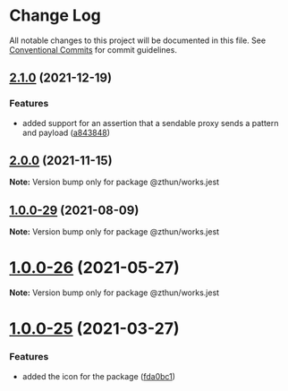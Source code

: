 # Change Log

All notable changes to this project will be documented in this file.
See [Conventional Commits](https://conventionalcommits.org) for commit guidelines.

## [2.1.0](https://github.com/zthun/works/compare/v2.0.0...v2.1.0) (2021-12-19)


### Features

* added support for an assertion that a sendable proxy sends a pattern and payload ([a843848](https://github.com/zthun/works/commit/a84384842eda4c0395ea7d8b1b1247ac58f20c60))



## [2.0.0](https://github.com/zthun/works/compare/v1.4.0...v2.0.0) (2021-11-15)

**Note:** Version bump only for package @zthun/works.jest





## [1.0.0-29](https://github.com/zthun/works/compare/v1.0.0-28...v1.0.0-29) (2021-08-09)

**Note:** Version bump only for package @zthun/works.jest





# [1.0.0-26](https://github.com/zthun/works/compare/v1.0.0-25...v1.0.0-26) (2021-05-27)

**Note:** Version bump only for package @zthun/works.jest





# [1.0.0-25](https://github.com/zthun/works/compare/v1.0.0-24...v1.0.0-25) (2021-03-27)


### Features

* added the icon for the package ([fda0bc1](https://github.com/zthun/works/commit/fda0bc1fc23e1c52112cfbba890d8ae98d4ded14))
